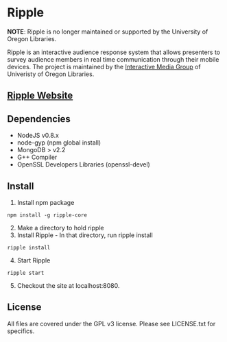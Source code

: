 Ripple
======

**NOTE**: Ripple is no longer maintained or supported by the University of Oregon Libraries.

Ripple is an interactive audience response system that allows presenters to survey audience members in real time communication through their mobile devices. The project is maintained by the [Interactive Media Group](http://interactivemedia.uoregon.edu/) of Univeristy of Oregon Libraries.

[Ripple Website](http://ripple-core.uoregon.edu/)
------------------

Dependencies
-------------------
* NodeJS v0.8.x 
* node-gyp (npm global install)
* MongoDB > v2.2
* G++ Compiler
* OpenSSL Developers Libraries (openssl-devel)


Install
-------------------
1. Install npm package

``` npm install -g ripple-core ```

2. Make a directory to hold ripple
3. Install Ripple - In that directory, run ripple install

``` ripple install ```

4. Start Ripple

``` ripple start ```

5. Checkout the site at localhost:8080.

License
-------
All files are covered under the GPL v3 license.  Please see LICENSE.txt for specifics.
